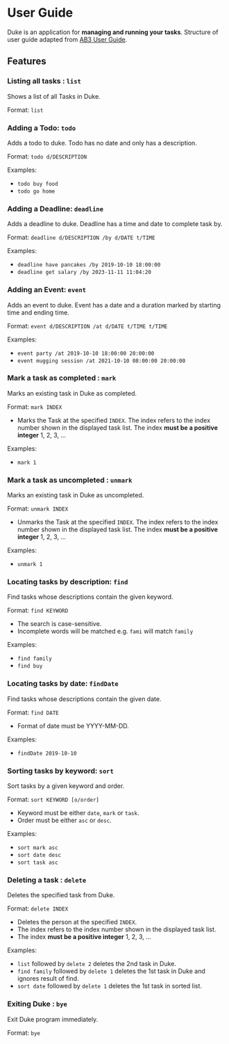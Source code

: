 # User Guide
Duke is an application for **managing and running your tasks**. Structure of user guide adapted from [AB3 User Guide](https://github.com/se-edu/addressbook-level3/blob/master/docs/UserGuide.md).
## Features 

### Listing all tasks : `list`

Shows a list of all Tasks in Duke.

Format: `list`

### Adding a Todo: `todo`

Adds a todo to duke. Todo has no date and only has a description.

Format: `todo d/DESCRIPTION`

Examples:
* `todo buy food`
* `todo go home`

### Adding a Deadline: `deadline`

Adds a deadline to duke. Deadline has a time and date to complete task by.

Format: `deadline d/DESCRIPTION /by d/DATE t/TIME`

Examples:
* `deadline have pancakes /by 2019-10-10 18:00:00`
* `deadline get salary /by 2023-11-11 11:04:20`

### Adding an Event: `event`

Adds an event to duke. Event has a date and a duration marked by starting time and ending time.

Format: `event d/DESCRIPTION /at d/DATE t/TIME t/TIME`

Examples:
* `event party /at 2019-10-10 18:00:00 20:00:00`
* `event mugging session /at 2021-10-10 08:00:00 20:00:00`

### Mark a task as completed : `mark`

Marks an existing task in Duke as completed.

Format: `mark INDEX`

* Marks the Task at the specified `INDEX`. The index refers to the index number shown in the displayed task list. The index **must be a positive integer** 1, 2, 3, …​

Examples:
* `mark 1`

### Mark a task as uncompleted : `unmark`

Marks an existing task in Duke as uncompleted.

Format: `unmark INDEX`

* Unmarks the Task at the specified `INDEX`. The index refers to the index number shown in the displayed task list. The index **must be a positive integer** 1, 2, 3, …​

Examples:
* `unmark 1`


### Locating tasks by description: `find`

Find tasks whose descriptions contain the given keyword.

Format: `find KEYWORD`

* The search is case-sensitive.
* Incomplete words will be matched e.g. `fami` will match `family`

Examples:
* `find family` 
* `find buy` 


### Locating tasks by date: `findDate`

Find tasks whose descriptions contain the given date.

Format: `find DATE`

* Format of date must be YYYY-MM-DD.

Examples:
* `findDate 2019-10-10`

### Sorting tasks by keyword: `sort`

Sort tasks by a given keyword and order.

Format: `sort KEYWORD [o/order] `

* Keyword must be either `date`, `mark` or `task`.
* Order must be either `asc` or `desc`.

Examples:
* `sort mark asc`
* `sort date desc`
* `sort task asc`

### Deleting a task : `delete`

Deletes the specified task from Duke.

Format: `delete INDEX`

* Deletes the person at the specified `INDEX`.
* The index refers to the index number shown in the displayed task list.
* The index **must be a positive integer** 1, 2, 3, …​

Examples:
* `list` followed by `delete 2` deletes the 2nd task in Duke.
* `find family` followed by `delete 1` deletes the 1st task in Duke and ignores result of find.
* `sort date` followed by `delete 1` deletes the 1st task in sorted list.

### Exiting Duke : `bye`

Exit Duke program immediately.

Format: `bye`